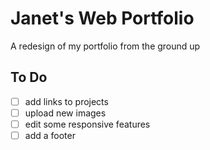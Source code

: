 Janet's Web Portfolio
=====================
A redesign of my portfolio from the ground up

To Do
-------
- [ ] add links to projects
- [ ] upload new images
- [ ] edit some responsive features
- [ ] add a footer
